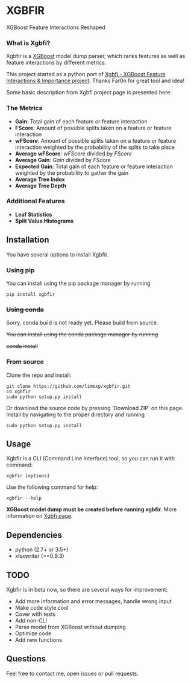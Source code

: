 # XGBFIR
XGBoost Feature Interactions Reshaped

### What is Xgbfi?
Xgbfir is a [XGBoost](https://github.com/dmlc/xgboost) model dump parser, which ranks features as well as feature interactions by different metrics.

This project started as a python port of [Xgbfi - XGBoost Feature Interactions &amp; Importance project](https://github.com/Far0n/xgbfi). Thanks Far0n for great tool and idea!

Some basic description from Xgbfi project page is presented here.

### The Metrics
 * **Gain**: Total gain of each feature or feature interaction
 * **FScore**: Amount of possible splits taken on a feature or feature interaction
 * **wFScore**: Amount of possible splits taken on a feature or feature interaction weighted by the probability of the splits to take place
 * **Average wFScore**: *wFScore* divided by *FScore*
 * **Average Gain**: *Gain* divided by *FScore*
 * **Expected Gain**: Total gain of each feature or feature interaction weighted by the probability to gather the gain
 * **Average Tree Index**
 * **Average Tree Depth**

### Additional Features
 * **Leaf Statistics**
 * **Split Value Histograms**

## Installation

You have several options to install Xgbfir. 

### Using pip
You can install using the pip package manager by running

    pip install xgbfir

### ~~Using conda~~
Sorry, conda build is not ready yet. Please build from source.

~~You can install using the conda package manager by running~~

~~conda install~~

### From source
Clone the repo and install:

    git clone https://github.com/limexp/xgbfir.git
    cd xgbfir
    sudo python setup.py install
	
Or download the source code by pressing 'Download ZIP' on this page. Install by navigating to the proper directory and running

    sudo python setup.py install

## Usage
Xgbfir is a CLI (Command Line Interface) tool, so you can run it with command:

    xgbfir [options]

Use the following command for help:

    xgbfir --help

**XGBoost model dump must be created before running xgbfir**. More information on [Xgbfi page](https://github.com/Far0n/xgbfi).
	

## Dependencies
* python (2.7+ or 3.5+)
* xlsxwriter (>=0.9.3)

## TODO
Xgbfir is in beta now, so there are several ways for improvement:
* Add more information and error messages, handle wrong input
* Make code style cool
* Cover with tests
* Add non-CLI
* Parse model from XGBoost without dumping
* Optimize code
* Add new functions
	
## Questions
Feel free to contact me, open issues or pull requests.
